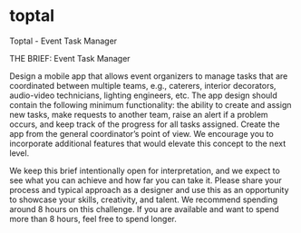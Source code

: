 # toptal
Toptal - Event Task Manager

THE BRIEF: Event Task Manager

Design a mobile app that allows event organizers to manage tasks that are coordinated between multiple teams, e.g., caterers, interior decorators, audio-video technicians, lighting engineers, etc. The app design should contain the following minimum functionality: the ability to create and assign new tasks, make requests to another team, raise an alert if a problem occurs, and keep track of the progress for all tasks assigned. Create the app from the general coordinator’s point of view. We encourage you to incorporate additional features that would elevate this concept to the next level.

We keep this brief intentionally open for interpretation, and we expect to see what you can achieve and how far you can take it. Please share your process and typical approach as a designer and use this as an opportunity to showcase your skills, creativity, and talent. We recommend spending around 8 hours on this challenge. If you are available and want to spend more than 8 hours, feel free to spend longer.
